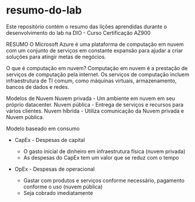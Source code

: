 # resumo-do-lab
Este repositório contém o resumo das lições aprendidas durante o desenvolvimento do lab na DIO - Curso Certificação AZ900

RESUMO
O Microsoft Azure é uma plataforma de computação em nuvem com um conjunto de serviços em constante expansão para ajudar a criar soluções para atingir metas de negócios. 

O que é computação em nuvem?
Computação em nuvem é a prestação de serviços de computação pela internet. Os serviços de computação incluem infraestrutura de TI comum, como máquinas virtuais, armazenamento, bancos de dados e redes.

Modelos de Nuvem
Nuvem privada - Um ambiente em nuvem em seu próprio datacenter.
Nuvem pública - Entrega de serviços e recursos para vários clientes.
Nuvem híbrida - Utiliza comunicação da Nuvem privada e Nuvem pública.

Modelo baseado em consumo
- CapEx - Despesas de capital
    - O gasto inicial de dinheiro em infraestrutura física (nuvem privada)
    - As despesas do CapEx tem um valor que se reduz com o tempo
 
- OpEx - Despesas de operacional
    - Gastar com produtos e serviços conforme necessário, pagamento conforme o uso (nuvem pública)
    - Seja cobrado imediatamente



